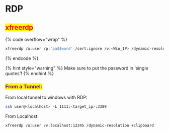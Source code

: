 # RDP

## <mark style="color:red;">xfreerdp</mark>

{% code overflow="wrap" %}
```bash
xfreerdp /u:user /p:'pa$$word' /cert:ignore /v:<Win_IP> /dynamic-resolution +clipboard
```
{% endcode %}

{% hint style="warning" %}
Make sure to put the password in 'single quotes'!
{% endhint %}

### <mark style="color:purple;">From a Tunnel:</mark>

From local tunnel to windows with RDP:

```bash
ssh user@<localhost> -L 1111:<target_ip>:3389
```

From Localhost:

```bash
xfreerdp /u:user /v:localhost:12345 /dynamic-resolution +clipboard
```
